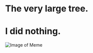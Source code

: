 # The very large tree.
# I did nothing.
![Image of Meme](https://octodex.github.com/images/yaktocat.png)
